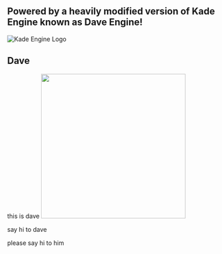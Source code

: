 
## Powered by a heavily modified version of Kade Engine known as Dave Engine!
![Kade Engine Logo](https://github.com/KadeDev/Kade-Engine/blob/stable/assets/preload/images/KadeEngineLogo.png)

## Dave
this is dave
<img src="https://web.archive.org/web/20221015201811/https://camo.githubusercontent.com/41575b472aa0701c47f57a78a6512719f8c9d1ef022f2370610ddb5757afcf1d/68747470733a2f2f63646e2e646973636f72646170702e636f6d2f6174746163686d656e74732f3839323134303136363330393839323133362f3930353236373134313239393830323135322f646f7276655f7265616c652e706e67" width="333" hight="586"/>

say hi to dave

please say hi to him

